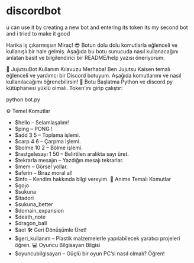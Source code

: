 # discordbot

u can use it by creating a new bot and entering its token its my second bot and i tried to make it good



Harika iş çıkarmışsın Miraç! 😎 Botun dolu dolu komutlarla eğlenceli ve kullanışlı bir hale gelmiş. Aşağıda bu botu sunucuda nasıl kullanacağını anlatan basit ve bilgilendirici bir README/help yazısı öneriyorum:

🤖 JujutsuBot Kullanım Kılavuzu
Merhaba! Ben Jujutsu Kaisen temalı eğlenceli ve yardımcı bir Discord botuyum. Aşağıda komutlarımı ve nasıl kullanılacağımı öğrenebilirsin!
📌 Botu Başlatma
Python ve discord.py kütüphanesi yüklü olmalı. Token'ını girip çalıştır:

python bot.py


⚙️ Temel Komutlar
- $hello – Selamlaşalım!
- $ping – PONG !
- $add 3 5 – Toplama işlemi.
- $carp 4 6 – Çarpma işlemi.
- $bolme 10 2 – Bölme işlemi.
- $rastgelesayı 1 50 – Belirtilen aralıkta sayı üret.
- $tekrarla mesajın – Yazdığın mesajı tekrarlar.
- $mem – Görsel yollar.
- $aferin – Biraz moral al!
- $info – Kendim hakkında bilgi vereyim.
🧠 Anime Temalı Komutlar
- $gojo
- $sukuna
- $itadori
- $sukuna_better
- $domain_expansion
- $death_note
- $dragon_ball
- $aot
🛠 Geri Dönüşümle Üret!
- $geri_kullanım – Plastik malzemelerle yapılabilecek yaratıcı projeleri öğren.
💻 Oyuncu Bilgisayarı Bilgisi
- $oyuncubilgisayarı – Güçlü bir oyun PC’si nasıl olmalı? Öğren!
